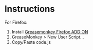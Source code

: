 # Instructions

For Firefox:

1.    Install <a href="https://addons.mozilla.org/en-US/firefox/addon/greasemonkey/">Greasemonkey Firefox ADD ON</a>
2.    GreaseMonkey > New User Script...
3.    Copy/Paste code.js
